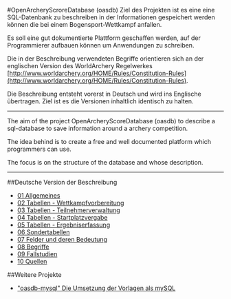 #OpenArcheryScroreDatabase (oasdb)
Ziel des Projekten ist es eine eine SQL-Datenbank zu beschreiben in der Informationen gespeichert werden können die bei einem Bogensport-Wettkampf anfallen.

Es soll eine gut dokumentierte Plattform geschaffen werden, auf der Programmierer aufbauen können um Anwendungen zu schreiben.

Die in der Beschreibung verwendeten Begriffe orientieren sich an der englischen Version des WorldArchery Regelwerkes [http://www.worldarchery.org/HOME/Rules/Constitution-Rules](http://www.worldarchery.org/HOME/Rules/Constitution-Rules).

Die Beschreibung entsteht vorerst in Deutsch und wird ins Englische übertragen. Ziel ist es die Versionen inhaltlich identisch zu halten.

---

The aim of the project OpenArcheryScoreDatabase (oasdb) to describe a sql-database to save information around a archery competition.

The idea behind is to create a free and well documented platform which programmers can use.

The focus is on the structure of the database and whose description.

---

##Deutsche Version der Beschreibung
* [01 Allgemeines](de/kapitel_01.md)
* [02 Tabellen - Wettkampfvorbereitung](de/kapitel_02.md)
* [03 Tabellen - Teilnehmerverwaltung](de_kapitel_03.md)
* [04 Tabellen - Startplatzvergabe](de/kapitel_04.md)
* [05 Tabellen - Ergebniserfassung](de/kapitel_05.md)
* [06 Sondertabellen](de/kapitel_06.md)
* [07 Felder und deren Bedeutung](de/kapitel_07.md)
* [08 Begriffe](de/kapitel_08.md)
* [09 Fallstudien](de/kapitel_09.md)
* [10 Quellen](de/kapitel_10.md)

##Weitere Projekte
* ["oasdb-mysql" Die Umsetzung der Vorlagen als mySQL](https://github.com/oasdb-org/oasdb-mysql)
